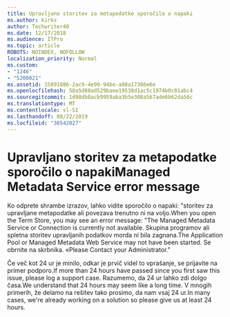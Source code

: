 ```yaml
---
title: Upravljano storitev za metapodatke sporočilo o napaki
ms.author: kirks
author: Techwriter40
ms.date: 12/17/2018
ms.audience: ITPro
ms.topic: article
ROBOTS: NOINDEX, NOFOLLOW
localization_priority: Normal
ms.custom:
- "1246"
- "5200021"
ms.assetid: 15091086-2ac9-4e99-94be-a08a17386e6e
ms.openlocfilehash: 58a5d88ad529baee19538d1ac5c1974b0c01abc4
ms.sourcegitcommit: 1d98db8acb9959aba3b5e308a567ade6b62da56c
ms.translationtype: MT
ms.contentlocale: sl-SI
ms.lasthandoff: 08/22/2019
ms.locfileid: "36542027"
---
```

# <a name="managed-metadata-service-error-message"></a><span data-ttu-id="039e5-102">Upravljano storitev za metapodatke sporočilo o napaki</span><span class="sxs-lookup"><span data-stu-id="039e5-102">Managed Metadata Service error message</span></span>

<span data-ttu-id="039e5-103">Ko odprete shrambe izrazov, lahko vidite sporočilo o napaki: "storitev za upravljane metapodatke ali povezava trenutno ni na voljo.</span><span class="sxs-lookup"><span data-stu-id="039e5-103">When you open the Term Store, you may see an error message: "The Managed Metadata Service or Connection is currently not available.</span></span> <span data-ttu-id="039e5-104">Skupina programov ali spletna storitev upravljanih podatkov morda ni bila zagnana.</span><span class="sxs-lookup"><span data-stu-id="039e5-104">The Application Pool or Managed Metadata Web Service may not have been started.</span></span> <span data-ttu-id="039e5-105">Se obrnite na skrbnika. «</span><span class="sxs-lookup"><span data-stu-id="039e5-105">Please Contact your Administrator."</span></span>
  
<span data-ttu-id="039e5-106">Če več kot 24 ur je minilo, odkar je prvič videl to vprašanje, se prijavite na primer podporo.</span><span class="sxs-lookup"><span data-stu-id="039e5-106">If more than 24 hours have passed since you first saw this issue, please log a support case.</span></span> <span data-ttu-id="039e5-107">Razumemo, da 24 ur lahko zdi dolgo časa.</span><span class="sxs-lookup"><span data-stu-id="039e5-107">We understand that 24 hours may seem like a long time.</span></span> <span data-ttu-id="039e5-108">V mnogih primerih, že delamo na rešitev tako prosimo, da nam vsaj 24 ur.</span><span class="sxs-lookup"><span data-stu-id="039e5-108">In many cases, we're already working on a solution so please give us at least 24 hours.</span></span>
  